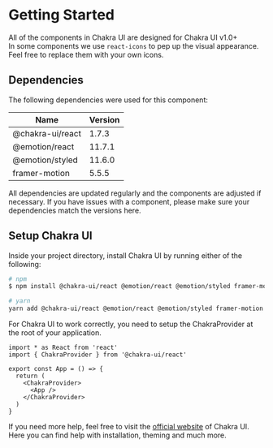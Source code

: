 # Getting Started

All of the components in Chakra UI are designed for Chakra UI v1.0+<br>
In some components we use `react-icons` to pep up the visual appearance. Feel free to replace them with your own icons.

## Dependencies

The following dependencies were used for this component:

| Name             | Version |
| ---------------- | ------- |
| @chakra-ui/react | 1.7.3   |
| @emotion/react   | 11.7.1  |
| @emotion/styled  | 11.6.0  |
| framer-motion    | 5.5.5   |

All dependencies are updated regularly and the components are adjusted if necessary.
If you have issues with a component, please make sure your dependencies match the versions here.

## Setup Chakra UI

Inside your project directory, install Chakra UI by running either of the following:

```sh
# npm
$ npm install @chakra-ui/react @emotion/react @emotion/styled framer-motion react-icons
```

```sh
# yarn
yarn add @chakra-ui/react @emotion/react @emotion/styled framer-motion react-icons
```

For Chakra UI to work correctly, you need to setup the ChakraProvider at the root of your application.

```tsx
import * as React from 'react'
import { ChakraProvider } from '@chakra-ui/react'

export const App = () => {
  return (
    <ChakraProvider>
      <App />
    </ChakraProvider>
  )
}
```

If you need more help, feel free to visit the [official website](https://chakra-ui.com) of Chakra UI. Here you can find help with installation, theming and much more.
